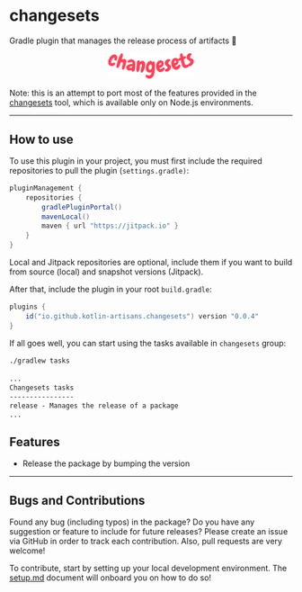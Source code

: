 # changesets

Gradle plugin that manages the release process of artifacts 🚀

<p align="center"><img src="art/logo.svg" alt="svg of library logo" style="width: 30%"></p>

Note: this is an attempt to port most of the features provided in
the [changesets](https://github.com/changesets/changesets) tool, which is available only on Node.js
environments.

---

## How to use

To use this plugin in your project, you must first include the required repositories to pull the
plugin (`settings.gradle)`:

```groovy
pluginManagement {
    repositories {
        gradlePluginPortal()
        mavenLocal()
        maven { url "https://jitpack.io" }
    }
}
```

Local and Jitpack repositories are optional, include them if you want to build from source (local) and snapshot
versions (Jitpack).

After that, include the plugin in your root `build.gradle`:

```groovy
plugins {
    id("io.github.kotlin-artisans.changesets") version "0.0.4"
}
```

If all goes well, you can start using the tasks available in `changesets` group:

```
./gradlew tasks

...
Changesets tasks
----------------
release - Manages the release of a package
...
```

## Features

- Release the package by bumping the version

---

## Bugs and Contributions

Found any bug (including typos) in the package? Do you have any suggestion
or feature to include for future releases? Please create an issue via
GitHub in order to track each contribution. Also, pull requests are very
welcome!

To contribute, start by setting up your local development environment. The [setup.md](docs/setup.md)
document will onboard you on how to do so!
